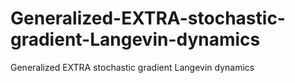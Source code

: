 # Generalized-EXTRA-stochastic-gradient-Langevin-dynamics
Generalized EXTRA  stochastic gradient Langevin dynamics
